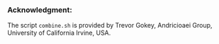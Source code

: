 ### Acknowledgment: 
The script `combine.sh` is provided by Trevor Gokey, Andricioaei Group, University of California Irvine, USA. 
